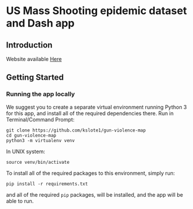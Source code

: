 # US Mass Shooting epidemic dataset and Dash app

## Introduction

Website available [Here](https://gun-map.herokuapp.com/)



## Getting Started

### Running the app locally
We suggest you to create a separate virtual environment running Python 3 for this app, and install all of the required dependencies there. Run in Terminal/Command Prompt:

```
git clone https://github.com/kslote1/gun-violence-map
cd gun-violence-map
python3 -m virtualenv venv
```
In UNIX system: 

```
source venv/bin/activate
```

To install all of the required packages to this environment, simply run:

```
pip install -r requirements.txt
```

and all of the required `pip` packages, will be installed, and the app will be able to run.

